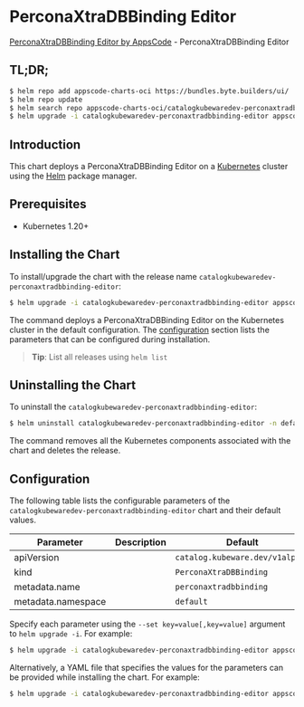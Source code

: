 # PerconaXtraDBBinding Editor

[PerconaXtraDBBinding Editor by AppsCode](https://byte.builders) - PerconaXtraDBBinding Editor

## TL;DR;

```bash
$ helm repo add appscode-charts-oci https://bundles.byte.builders/ui/
$ helm repo update
$ helm search repo appscode-charts-oci/catalogkubewaredev-perconaxtradbbinding-editor --version=v0.8.0
$ helm upgrade -i catalogkubewaredev-perconaxtradbbinding-editor appscode-charts-oci/catalogkubewaredev-perconaxtradbbinding-editor -n default --create-namespace --version=v0.8.0
```

## Introduction

This chart deploys a PerconaXtraDBBinding Editor on a [Kubernetes](http://kubernetes.io) cluster using the [Helm](https://helm.sh) package manager.

## Prerequisites

- Kubernetes 1.20+

## Installing the Chart

To install/upgrade the chart with the release name `catalogkubewaredev-perconaxtradbbinding-editor`:

```bash
$ helm upgrade -i catalogkubewaredev-perconaxtradbbinding-editor appscode-charts-oci/catalogkubewaredev-perconaxtradbbinding-editor -n default --create-namespace --version=v0.8.0
```

The command deploys a PerconaXtraDBBinding Editor on the Kubernetes cluster in the default configuration. The [configuration](#configuration) section lists the parameters that can be configured during installation.

> **Tip**: List all releases using `helm list`

## Uninstalling the Chart

To uninstall the `catalogkubewaredev-perconaxtradbbinding-editor`:

```bash
$ helm uninstall catalogkubewaredev-perconaxtradbbinding-editor -n default
```

The command removes all the Kubernetes components associated with the chart and deletes the release.

## Configuration

The following table lists the configurable parameters of the `catalogkubewaredev-perconaxtradbbinding-editor` chart and their default values.

|     Parameter      | Description |                  Default                   |
|--------------------|-------------|--------------------------------------------|
| apiVersion         |             | <code>catalog.kubeware.dev/v1alpha1</code> |
| kind               |             | <code>PerconaXtraDBBinding</code>          |
| metadata.name      |             | <code>perconaxtradbbinding</code>          |
| metadata.namespace |             | <code>default</code>                       |


Specify each parameter using the `--set key=value[,key=value]` argument to `helm upgrade -i`. For example:

```bash
$ helm upgrade -i catalogkubewaredev-perconaxtradbbinding-editor appscode-charts-oci/catalogkubewaredev-perconaxtradbbinding-editor -n default --create-namespace --version=v0.8.0 --set apiVersion=catalog.kubeware.dev/v1alpha1
```

Alternatively, a YAML file that specifies the values for the parameters can be provided while
installing the chart. For example:

```bash
$ helm upgrade -i catalogkubewaredev-perconaxtradbbinding-editor appscode-charts-oci/catalogkubewaredev-perconaxtradbbinding-editor -n default --create-namespace --version=v0.8.0 --values values.yaml
```
